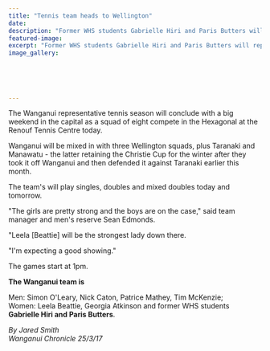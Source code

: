 ```yaml
---
title: "Tennis team heads to Wellington"
date: 
description: "Former WHS students Gabrielle Hiri and Paris Butters will represent Wanganui at the Renouf Tennis Centre in Wellington..."
featured-image: 
excerpt: "Former WHS students Gabrielle Hiri and Paris Butters will represent Wanganui at the Renouf Tennis Centre in Wellington."
image_gallery:
	
	
	
	
	
---
```


<p>The Wanganui representative tennis season will conclude with a big weekend in the capital as a squad of eight compete in the Hexagonal at the Renouf Tennis Centre today.</p>
<p>Wanganui will be mixed in with three Wellington squads, plus Taranaki and Manawatu - the latter retaining the Christie Cup for the winter after they took it off Wanganui and then defended it against Taranaki earlier this month.</p>
<p>The team's will play singles, doubles and mixed doubles today and tomorrow.</p>
<p>"The girls are pretty strong and the boys are on the case," said team manager and men's reserve Sean Edmonds.</p>
<p>"Leela [Beattie] will be the strongest lady down there.</p>
<p>"I'm expecting a good showing."</p>
<p>The games start at 1pm.</p>
<p><strong>The Wanganui team is</strong></p>
<p><span>Men: Simon O'Leary, Nick Caton, Patrice Mathey, Tim McKenzie; <br />Women: Leela Beattie, Georgia Atkinson and former WHS students <strong>Gabrielle Hiri and Paris Butters</strong>.</span></p>
<p class="clear syndicator"><em>By Jared Smith</em><br /><em>Wanganui Chronicle 25/3/17</em></p>

